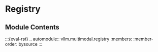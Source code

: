 # Registry

## Module Contents

:::{eval-rst}
.. automodule:: vllm.multimodal.registry
    :members:
    :member-order: bysource
:::
